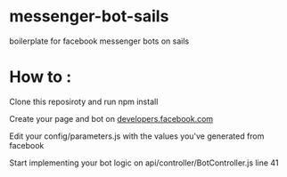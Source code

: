 # messenger-bot-sails

boilerplate for facebook messenger bots on sails

# How to :

Clone this reposiroty  and run npm install

Create your page and bot on [developers.facebook.com](https://developers.facebook.com/docs/messenger-platform/guides/quick-start)

Edit your config/parameters.js with the values you've generated from facebook

Start implementing your bot logic on api/controller/BotController.js line 41
